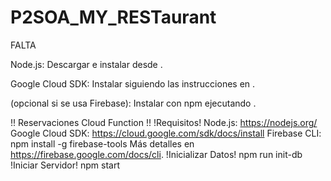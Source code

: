 # P2SOA_MY_RESTaurant
FALTA

Node.js: Descargar e instalar desde .

Google Cloud SDK: Instalar siguiendo las instrucciones en .

 (opcional si se usa Firebase): Instalar con npm ejecutando . 

!! Reservaciones Cloud Function !!
!Requisitos!
    Node.js: https://nodejs.org/ 
    Google Cloud SDK: https://cloud.google.com/sdk/docs/install
    Firebase CLI: npm install -g firebase-tools
                  Más detalles en https://firebase.google.com/docs/cli.
!Inicializar Datos!
    npm run init-db
!Iniciar Servidor!
    npm start